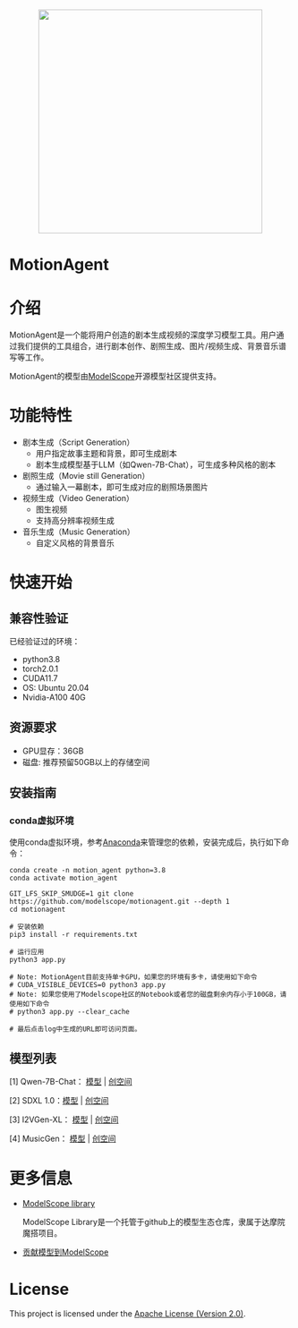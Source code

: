 <p align="center">
    <br>
    <img src="https://modelscope.oss-cn-beijing.aliyuncs.com/modelscope.gif" width="400"/>
    <br>
    <h1>MotionAgent</h1>
<p>



# 介绍

MotionAgent是一个能将用户创造的剧本生成视频的深度学习模型工具。用户通过我们提供的工具组合，进行剧本创作、剧照生成、图片/视频生成、背景音乐谱写等工作。

MotionAgent的模型由[ModelScope](https://github.com/modelscope/modelscope)开源模型社区提供支持。


# 功能特性
- 剧本生成（Script Generation）
  - 用户指定故事主题和背景，即可生成剧本
  - 剧本生成模型基于LLM（如Qwen-7B-Chat），可生成多种风格的剧本
- 剧照生成（Movie still Generation）
  - 通过输入一幕剧本，即可生成对应的剧照场景图片
- 视频生成（Video Generation）
  - 图生视频
  - 支持高分辨率视频生成
- 音乐生成（Music Generation）
  - 自定义风格的背景音乐



# 快速开始

## 兼容性验证
已经验证过的环境：
- python3.8
- torch2.0.1
- CUDA11.7
- OS: Ubuntu 20.04
- Nvidia-A100 40G


## 资源要求
- GPU显存：36GB
- 磁盘: 推荐预留50GB以上的存储空间


## 安装指南

### conda虚拟环境

使用conda虚拟环境，参考[Anaconda](https://docs.anaconda.com/anaconda/install/)来管理您的依赖，安装完成后，执行如下命令：

```shell
conda create -n motion_agent python=3.8
conda activate motion_agent

GIT_LFS_SKIP_SMUDGE=1 git clone https://github.com/modelscope/motionagent.git --depth 1
cd motionagent

# 安装依赖
pip3 install -r requirements.txt

# 运行应用
python3 app.py

# Note: MotionAgent目前支持单卡GPU，如果您的环境有多卡，请使用如下命令
# CUDA_VISIBLE_DEVICES=0 python3 app.py
# Note: 如果您使用了Modelscope社区的Notebook或者您的磁盘剩余内存小于100GB，请使用如下命令
# python3 app.py --clear_cache

# 最后点击log中生成的URL即可访问页面。
```

              
## 模型列表

[1]  Qwen-7B-Chat： [模型](https://modelscope.cn/models/qwen/Qwen-7B-Chat/summary)  |  [创空间](https://modelscope.cn/studios/qwen/Qwen-7B-Chat-Demo/summary)

[2]  SDXL 1.0：[模型](https://modelscope.cn/models/AI-ModelScope/stable-diffusion-xl-base-1.0/summary)  |  [创空间](https://modelscope.cn/studios/AI-ModelScope/Stable_Diffusion_XL_1.0/summary)

[3]  I2VGen-XL： [模型](https://modelscope.cn/models/damo/Image-to-Video/summary)  |  [创空间](https://modelscope.cn/models/damo/Video-to-Video/summary)

[4]  MusicGen： [模型](https://modelscope.cn/models/AI-ModelScope/musicgen-large/summary)  |  [创空间](https://modelscope.cn/studios/AI-ModelScope/MusicGen/summary)

                            

# 更多信息

- [ModelScope library](https://github.com/modelscope/modelscope/)

  ModelScope Library是一个托管于github上的模型生态仓库，隶属于达摩院魔搭项目。

- [贡献模型到ModelScope](https://modelscope.cn/docs/ModelScope%E6%A8%A1%E5%9E%8B%E6%8E%A5%E5%85%A5%E6%B5%81%E7%A8%8B%E6%A6%82%E8%A7%88)

# License

This project is licensed under the [Apache License (Version 2.0)](https://github.com/modelscope/modelscope/blob/master/LICENSE).

